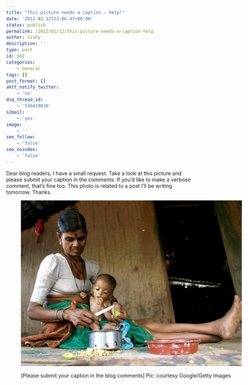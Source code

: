 ```yaml
---
title: "This picture needs a caption – help!"
date: '2012-01-12T23:06:47+00:00'
status: publish
permalink: /2012/01/12/this-picture-needs-a-caption-help
author: vishy
description: ''
type: post
id: 582
categories:
    - General
tags: []
post_format: []
aktt_notify_twitter:
    - 'no'
dsq_thread_id:
    - '536419838'
s2mail:
    - 'yes'
image:
    - ''
seo_follow:
    - 'false'
seo_noindex:
    - 'false'
---
```

Dear blog readers, I have a small request. Take a look at this picture and please submit your caption in the comments. If you’d like to make a verbose comment, that’s fine too. This photo is related to a post I’ll be writing tomorrow. Thanks.

<figure aria-describedby="caption-attachment-583" class="wp-caption aligncenter" id="attachment_583" style="width: 600px">

[![](../../../../uploads/2012/01/whats_the_story_here.jpg "whats_the_story_here")](../../../../uploads/2012/01/whats_the_story_here.jpg)<figcaption class="wp-caption-text" id="caption-attachment-583">\[Please submit your caption in the blog comments\] Pic: courtesy Google/Getty Images</figcaption></figure>